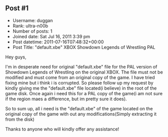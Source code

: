 ## Post #1
- Username: duggan
- Rank: ultra-n00b
- Number of posts: 1
- Joined date: Sat Jul 16, 2011 3:39 pm
- Post datetime: 2011-07-16T07:48:32+00:00
- Post Title: "default.xbe" XBOX Showdown Legends of Wrestling PAL

Hey guys,

I'm in desperate need for original "default.xbe" file for the PAL version of Showdown Legends of Wrestling on the original XBOX. The file must not be modified and must come from an original copy of the game. I have tried fixing mine but i think i is corrupted. So please follow up my request by kindly giving me the "default.xbe" file located(i believe) in the root of the game disk. Once again i need this for a PAL copy of the game(i am not sure if the region maes a difference, but im pretty sure it does).

So to sum up, all i need is the "default.xbe" of the game located on the original copy of the game with out any modifications(Simply extracting it from the disk)

Thanks to anyone who will kindly offer any assistance!
